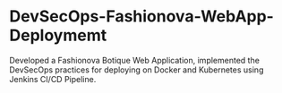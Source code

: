 # DevSecOps-Fashionova-WebApp-Deploymemt
Developed a Fashionova Botique Web Application, implemented the DevSecOps practices for deploying on Docker and Kubernetes using Jenkins CI/CD Pipeline.
